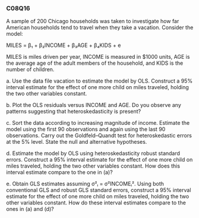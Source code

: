 ### C08Q16

A sample of 200 Chicago households was taken to investigate how far American households tend to travel when they take a vacation. Consider the 
model:

MILES = β₁ + β₂INCOME + β₃AGE + β₄KIDS + e

MILES is miles driven per year, INCOME is measured in $1000 units, AGE is the average age of the adult members of the household, and KIDS is the number of children.

a. Use the data file vacation to estimate the model by OLS. Construct a 95% interval estimate for the effect of one more child on miles traveled, holding the two other variables constant.

b. Plot the OLS residuals versus INCOME and AGE. Do you observe any patterns suggesting that heteroskedasticity is present?

c. Sort the data according to increasing magnitude of income. Estimate the model using the first 90 observations and again using the last 90 observations. Carry out the Goldfeld–Quandt test for heteroskedastic errors at the 5% level. State the null and alternative hypotheses.

d. Estimate the model by OLS using heteroskedasticity robust standard errors. Construct a 95% interval estimate for the effect of one more child on miles traveled, holding the two other variables constant. How does this interval estimate compare to the one in (a)?

e. Obtain GLS estimates assuming σ²ᵢ = σ²INCOMEᵢ². Using both conventional GLS and robust GLS standard errors, construct a 95% interval estimate for the effect of one more child on miles traveled, holding the two other variables constant. How do these interval estimates compare to the ones in (a) and (d)?

